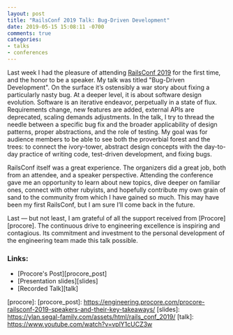 ```yaml
---
layout: post
title: "RailsConf 2019 Talk: Bug-Driven Development"
date: 2019-05-15 15:08:11 -0700
comments: true
categories:
- talks
- conferences
---
```


Last week I had the pleasure of attending [RailsConf 2019][rails_conf_session] for the first time, and the honor to be a speaker. My talk was titled "Bug-Driven Development". On the surface it’s ostensibly a war story about fixing a particularly nasty bug. At a deeper level, it is about software design evolution. Software is an iterative endeavor, perpetually in a state of flux. Requirements change, new features are added, external APIs are deprecated, scaling demands adjustments. In the talk, I try to thread the needle between a specific bug fix and the broader applicability of design patterns, proper abstractions, and the role of testing. My goal was for audience members to be able to see both the proverbial forest and the trees: to connect the ivory-tower, abstract design concepts with the day-to-day practice of writing code, test-driven development, and fixing bugs.

RailsConf itself was a great experience. The organizers did a great job, both from an attendee, and a speaker perspective. Attending the conference gave me an opportunity to learn about new topics, dive deeper on familiar ones, connect with other rubyists, and hopefully contribute my own grain of sand to the community from which I have gained so much. This may have been my first RailsConf, but I am sure I’ll come back in the future.

Last — but not least, I am grateful of all the support received from [Procore][procore]. The continuous drive to engineering excellence is inspiring and contagious. Its commitment and investment to the personal development of the engineering team made this talk possible.

### Links:

- [Procore's Post][procore_post]
- [Presentation slides][slides]
- [Recorded Talk][talk]

[rails_conf_session]: https://railsconf.com/program/sessions#session-844
[procore]:
[procore_post]: https://engineering.procore.com/procore-railsconf-2019-speakers-and-their-key-takeaways/
[slides]: https://ylan.segal-family.com/assets/html/rails_conf_2019/
[talk]: https://www.youtube.com/watch?v=vplY1cUCZ3w
